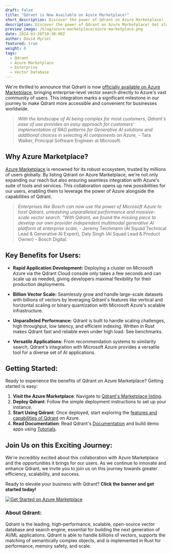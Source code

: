 ```yaml
---
draft: false
title: "Qdrant is Now Available on Azure Marketplace!"
short_description: Discover the power of Qdrant on Azure Marketplace! 
description: Discover the power of Qdrant on Azure Marketplace! Get started today and streamline your operations with ease.
preview_image: /blog/azure-marketplace/azure-marketplace.png
date: 2024-03-26T10:30:00Z
author: David Myriel
featured: true
weight: 0 
tags:
  - Qdrant
  - Azure Marketplace
  - Enterprise
  - Vector Database
---
```


We're thrilled to announce that Qdrant is now [officially available on Azure Marketplace](https://azuremarketplace.microsoft.com/en-en/marketplace/apps/qdrantsolutionsgmbh1698769709989.qdrant-db), bringing enterprise-level vector search directly to Azure's vast community of users. This integration marks a significant milestone in our journey to make Qdrant more accessible and convenient for businesses worldwide.

> *With the landscape of AI being complex for most customers, Qdrant's ease of use provides an easy approach for customers' implementation of RAG patterns for Generative AI solutions and additional choices in selecting AI components on Azure,* - Tara Walker, Principal Software Engineer at Microsoft.

## Why Azure Marketplace?

[Azure Marketplace](https://azuremarketplace.microsoft.com/en-us/) is renowned for its robust ecosystem, trusted by millions of users globally. By listing Qdrant on Azure Marketplace, we're not only expanding our reach but also ensuring seamless integration with Azure's suite of tools and services. This collaboration opens up new possibilities for our users, enabling them to leverage the power of Azure alongside the capabilities of Qdrant.

> *Enterprises like Bosch can now use the power of Microsoft Azure to host Qdrant, unleashing unparalleled performance and massive-scale vector search. "With Qdrant, we found the missing piece to develop our own provider independent multimodal generative AI platform at enterprise scale,* - Jeremy Teichmann (AI Squad Technical Lead & Generative AI Expert), Daly Singh (AI Squad Lead & Product Owner) - Bosch Digital.

## Key Benefits for Users:

- **Rapid Application Development:** Deploying a cluster on Microsoft Azure via the Qdrant Cloud console only takes a few seconds and can scale up as needed, giving developers maximal flexibility for their production deployments.

- **Billion Vector Scale:** Seamlessly grow and handle large-scale datasets with billions of vectors by leveraging Qdrant's features like vertical and horizontal scaling or binary quantization with Microsoft Azure's scalable infrastructure.

- **Unparalleled Performance:** Qdrant is built to handle scaling challenges, high throughput, low latency, and efficient indexing. Written in Rust makes Qdrant fast and reliable even under high load. See benchmarks.

- **Versatile Applications:** From recommendation systems to similarity search, Qdrant's integration with Microsoft Azure provides a versatile tool for a diverse set of AI applications.

## Getting Started:

Ready to experience the benefits of Qdrant on Azure Marketplace? Getting started is easy:

1. **Visit the Azure Marketplace**: Navigate to [Qdrant's Marketplace listing](https://azuremarketplace.microsoft.com/en-en/marketplace/apps/qdrantsolutionsgmbh1698769709989.qdrant-db).
2. **Deploy Qdrant**: Follow the simple deployment instructions to set up your instance.
3. **Start Using Qdrant**: Once deployed, start exploring the [features and capabilities of Qdrant](https://qdrant.tech/documentation/concepts/) on Azure.
4. **Read Documentation**: Read Qdrant's [Documentation](https://qdrant.tech/documentation/) and build demo apps using [Tutorials](https://qdrant.tech/documentation/tutorials/). 

## Join Us on this Exciting Journey:

We're incredibly excited about this collaboration with Azure Marketplace and the opportunities it brings for our users. As we continue to innovate and enhance Qdrant, we invite you to join us on this journey towards greater efficiency, scalability, and success.

Ready to elevate your business with Qdrant? **Click the banner and get started today!**

[![Get Started on Azure Marketplace](cta.png)](https://azuremarketplace.microsoft.com/en-en/marketplace/apps/qdrantsolutionsgmbh1698769709989.qdrant-db)

### About Qdrant:

Qdrant is the leading, high-performance, scalable, open-source vector database and search engine, essential for building the next generation of AI/ML applications. Qdrant is able to handle billions of vectors, supports the matching of semantically complex objects, and is implemented in Rust for performance, memory safety, and scale.
